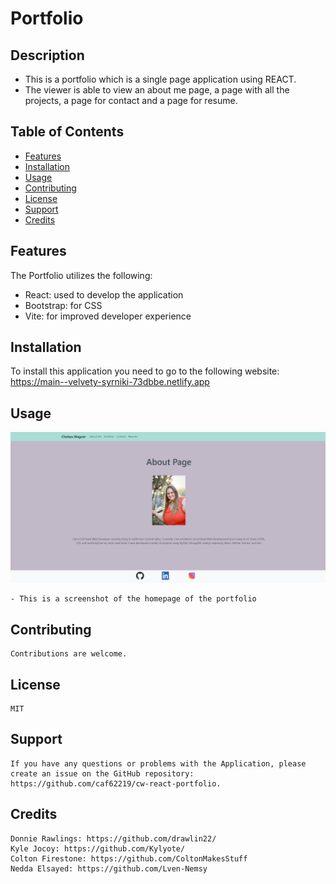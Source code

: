 # Portfolio

## Description

- This is a portfolio which is a single page application using REACT.
- The viewer is able to view an about me page, a page with all the projects, a page for contact and a page for resume.

## Table of Contents

- [Features](#features)
- [Installation](#installation)
- [Usage](#usage)
- [Contributing](#contributing)
- [License](#license)
- [Support](#support)
- [Credits](#credits)

## Features

The Portfolio utilizes the following:

- React: used to develop the application
- Bootstrap: for CSS
- Vite: for improved developer experience

## Installation

To install this application you need to go to the following website: https://main--velvety-syrniki-73dbbe.netlify.app

## Usage

<img src="./src/assets/App-image.png" alt="Screenshot of the homepage of the portfolio" width="600px" />

    - This is a screenshot of the homepage of the portfolio

## Contributing

    Contributions are welcome.

## License

    MIT

## Support

    If you have any questions or problems with the Application, please create an issue on the GitHub repository: https://github.com/caf62219/cw-react-portfolio.

## Credits

    Donnie Rawlings: https://github.com/drawlin22/
    Kyle Jocoy: https://github.com/Kylyote/
    Colton Firestone: https://github.com/ColtonMakesStuff
    Nedda Elsayed: https://github.com/Lven-Nemsy
